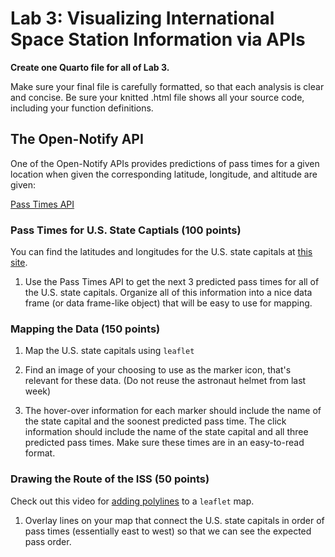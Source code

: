 # Lab 3: Visualizing International Space Station Information via APIs

**Create one Quarto file for all of Lab 3.**

Make sure your final file is carefully formatted, so that each analysis is clear and concise.  Be sure your knitted .html file shows all your source code, including your function definitions. 

## The Open-Notify API

One of the Open-Notify APIs provides predictions of pass times for a given location when given the corresponding latitude, longitude, and altitude are given:

[Pass Times API](http://open-notify.org/Open-Notify-API/ISS-Pass-Times/)

### Pass Times for U.S. State Captials (100 points)

You can find the latitudes and longitudes for the U.S. state capitals at [this site](https://people.sc.fsu.edu/~jburkardt/datasets/states/states.html).

1. Use the Pass Times API to get the next 3 predicted pass times for all of the U.S. state capitals. Organize all of this information into a nice data frame (or data frame-like object) that will be easy to use for mapping.


### Mapping the Data (150 points)

1. Map the U.S. state capitals using `leaflet`

2. Find an image of your choosing to use as the marker icon, that's relevant for these data. (Do not reuse the astronaut helmet from last week)

3. The hover-over information for each marker should include the name of the state capital and the soonest predicted pass time. The click information should include the name of the state capital and all three predicted pass times. Make sure these times are in an easy-to-read format.


### Drawing the Route of the ISS (50 points)

Check out this video for [adding polylines](https://www.youtube.com/watch?v=iKESL0Iwmmw) to a `leaflet` map.

1. Overlay lines on your map that connect the U.S. state capitals in order of pass times (essentially east to west) so that we can see the expected pass order.


